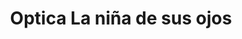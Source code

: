 ---
title: "Optica La niña de sus ojos"
url: /cojutepeque/optica-la-nina-de-sus-ojos/
shop: óptico
---